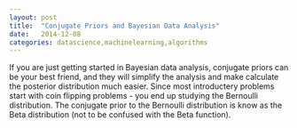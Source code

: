 ```yaml
---
layout: post
title:  "Conjugate Priors and Bayesian Data Analysis"
date:   2014-12-08
categories: datascience,machinelearning,algorithms
---
```


If you are just getting started in Bayesian data analysis, conjugate priors can be your best friend, and they will simplify the analysis and make calculate the posterior distribution much easier. Since most introductery problems start with coin flipping problems - you end up studying the Bernoulli distribution. The conjugate prior to the Bernoulli distribution is know as the Beta distribution (not to be confused with the Beta function).